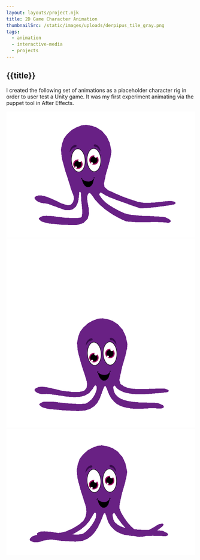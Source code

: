 ```yaml
---
layout: layouts/project.njk
title: 2D Game Character Animation
thumbnailSrc: /static/images/uploads/derpipus_tile_gray.png
tags:
  - animation
  - interactive-media
  - projects
---
```

## {{title}}

I created the following set of animations as a placeholder character rig in order to user test a Unity game. It was my first experiment animating via the puppet tool in After Effects.

<div class="frame"><img src="/static/images/uploads/idle.gif" class="object-fit:scale-down"></img></div>
<div class="frame"><img src="/static/images/uploads/jumping.gif" class="object-fit:scale-down"></img></div>
<div class="frame"><img src="/static/images/uploads/running.gif" class="object-fit:scale-down"></img></div>
